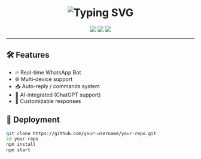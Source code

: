 <!-- README.md -->

<h1 align="center">
  <img src="https://readme-typing-svg.herokuapp.com?font=Fira+Code&size=30&duration=4000&pause=1000&color=25F763&center=true&vCenter=true&width=435&lines=💬+WhatsApp+Bot+Online;🤖+Built+with+Node.js+and+Baileys;🔥+Fast+%7C+Secure+%7C+Powerful" alt="Typing SVG" />
</h1>

<p align="center">
  <img src="https://img.shields.io/github/stars/your-username/your-repo?style=flat-square&color=25F763" />
  <img src="https://img.shields.io/github/forks/your-username/your-repo?style=flat-square&color=blue" />
  <img src="https://img.shields.io/github/issues/your-username/your-repo?style=flat-square&color=orange" />
</p>

---

## 🛠 Features

- 🔥 Real-time WhatsApp Bot
- 🌐 Multi-device support
- 📥 Auto-reply / commands system
- 🧠 AI-integrated (ChatGPT support)
- 🎨 Customizable responses

## 🚀 Deployment

```bash
git clone https://github.com/your-username/your-repo.git
cd your-repo
npm install
npm start
